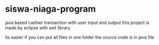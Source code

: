 # siswa-niaga-program
java based cashier transaction with user input and output
this project is made by eclipse with awt library

its easier if you can put all files in one folder
the source code is in java file
